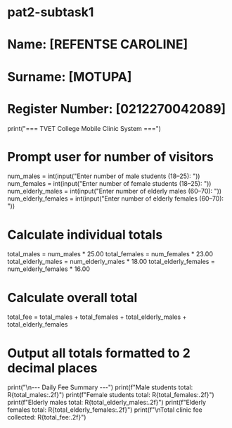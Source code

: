 # pat2-subtask1
# Name: [REFENTSE CAROLINE]
# Surname: [MOTUPA]
# Register Number: [0212270042089]

print("=== TVET College Mobile Clinic System ===")

# Prompt user for number of visitors
num_males = int(input("Enter number of male students (18–25): "))
num_females = int(input("Enter number of female students (18–25): "))
num_elderly_males = int(input("Enter number of elderly males (60–70): "))
num_elderly_females = int(input("Enter number of elderly females (60–70): "))

# Calculate individual totals
total_males = num_males * 25.00
total_females = num_females * 23.00
total_elderly_males = num_elderly_males * 18.00
total_elderly_females = num_elderly_females * 16.00

# Calculate overall total
total_fee = total_males + total_females + total_elderly_males + total_elderly_females

# Output all totals formatted to 2 decimal places
print("\n--- Daily Fee Summary ---")
print(f"Male students total: R{total_males:.2f}")
print(f"Female students total: R{total_females:.2f}")
print(f"Elderly males total: R{total_elderly_males:.2f}")
print(f"Elderly females total: R{total_elderly_females:.2f}")
print(f"\nTotal clinic fee collected: R{total_fee:.2f}")

